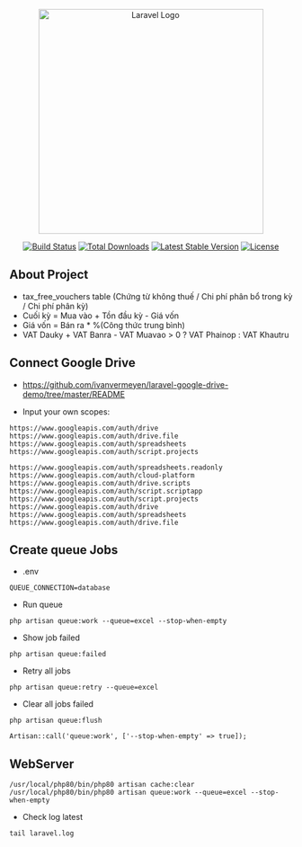 <p align="center"><a href="https://laravel.com" target="_blank"><img src="https://raw.githubusercontent.com/laravel/art/master/logo-lockup/5%20SVG/2%20CMYK/1%20Full%20Color/laravel-logolockup-cmyk-red.svg" width="400" alt="Laravel Logo"></a></p>

<p align="center">
<a href="https://github.com/laravel/framework/actions"><img src="https://github.com/laravel/framework/workflows/tests/badge.svg" alt="Build Status"></a>
<a href="https://packagist.org/packages/laravel/framework"><img src="https://img.shields.io/packagist/dt/laravel/framework" alt="Total Downloads"></a>
<a href="https://packagist.org/packages/laravel/framework"><img src="https://img.shields.io/packagist/v/laravel/framework" alt="Latest Stable Version"></a>
<a href="https://packagist.org/packages/laravel/framework"><img src="https://img.shields.io/packagist/l/laravel/framework" alt="License"></a>
</p>

## About Project

- tax_free_vouchers table (Chứng từ không thuế / Chi phí phân bổ trong kỳ / Chi phí phân kỳ)
- Cuối kỳ = Mua vào + Tồn đầu kỳ - Giá vốn
- Giá vốn = Bán ra * %(Công thức trung bình)
- VAT Dauky + VAT Banra - VAT Muavao > 0 ? VAT Phainop : VAT Khautru

## Connect Google Drive
- https://github.com/ivanvermeyen/laravel-google-drive-demo/tree/master/README

- Input your own scopes:
```
https://www.googleapis.com/auth/drive https://www.googleapis.com/auth/drive.file https://www.googleapis.com/auth/spreadsheets https://www.googleapis.com/auth/script.projects
```

```
https://www.googleapis.com/auth/spreadsheets.readonly https://www.googleapis.com/auth/cloud-platform https://www.googleapis.com/auth/drive.scripts https://www.googleapis.com/auth/script.scriptapp https://www.googleapis.com/auth/script.projects https://www.googleapis.com/auth/drive https://www.googleapis.com/auth/spreadsheets https://www.googleapis.com/auth/drive.file
```


## Create queue Jobs
- .env
```
QUEUE_CONNECTION=database
```

- Run queue
```
php artisan queue:work --queue=excel --stop-when-empty
```
- Show job failed
```
php artisan queue:failed
```
- Retry all jobs
```
php artisan queue:retry --queue=excel
```
- Clear all jobs failed
```
php artisan queue:flush
```

```
Artisan::call('queue:work', ['--stop-when-empty' => true]);
```

## WebServer
```
/usr/local/php80/bin/php80 artisan cache:clear
/usr/local/php80/bin/php80 artisan queue:work --queue=excel --stop-when-empty
```

- Check log latest
```
tail laravel.log
```